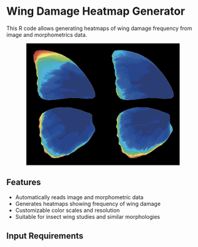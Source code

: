 # Wing Damage Heatmap Generator

This R code allows generating heatmaps of wing damage frequency from image and morphometrics data.

<p align="center">
  <img src="images/heatmap_example.png" alt="Wing Damage Heatmap" width="400"/>
</p>


## Features

- Automatically reads image and morphometric data
- Generates heatmaps showing frequency of wing damage
- Customizable color scales and resolution
- Suitable for insect wing studies and similar morphologies

## Input Requirements
